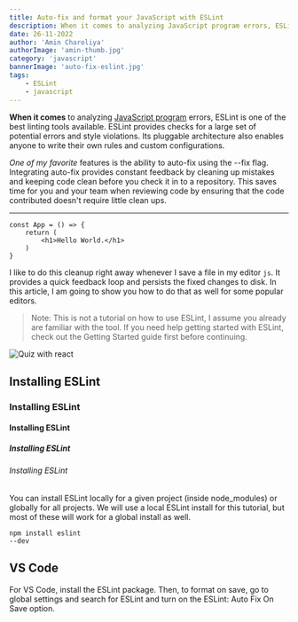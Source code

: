 ```yaml
---
title: Auto-fix and format your JavaScript with ESLint
description: When it comes to analyzing JavaScript program errors, ESLint is one of the best linting tools available.
date: 26-11-2022
author: 'Amin Charoliya'
authorImage: 'amin-thumb.jpg'
category: 'javascript'
bannerImage: 'auto-fix-eslint.jpg'
tags:
    - ESLint
    - javascript
---
```


**When it comes** to analyzing [JavaScript program](https://duckduckgo.com) errors, ESLint is one of the best linting tools available. ESLint provides checks for a large set of potential errors and style violations. Its pluggable architecture also enables anyone to write their own rules and custom configurations.

_One of my favorite_ features is the ability to auto-fix using the --fix flag. Integrating auto-fix provides constant feedback by cleaning up mistakes and keeping code clean before you check it in to a repository. This saves time for you and your team when reviewing code by ensuring that the code contributed doesn't require little clean ups.

---

    const App = () => {
        return (
            <h1>Hello World.</h1>
        )
    }

I like to do this cleanup right away whenever I save a file in my editor `js`. It provides a quick feedback loop and persists the fixed changes to disk. In this article, I am going to show you how to do that as well for some popular editors.

> Note: This is not a tutorial on how to use ESLint, I assume you already are familiar with the tool. If you need help getting started with ESLint, check out the Getting Started guide first before continuing.

![Quiz with react](/images/quiz-with-react.png)

## Installing ESLint

### Installing ESLint

#### Installing ESLint

##### Installing ESLint

###### Installing ESLint

You can install ESLint locally for a given project (inside node_modules) or globally for all projects. We will use a local ESLint install for this tutorial, but most of these will work for a global install as well.

    npm install eslint
    --dev

## VS Code

For VS Code, install the ESLint package. Then, to format on save, go to global settings and search for ESLint and turn on the ESLint: Auto Fix On Save option.

